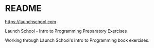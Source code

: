 # README

<https://launchschool.com>

Launch School - Intro to Programming Preparatory Exercises

Working through Launch School's Intro to Programming book exercises.
